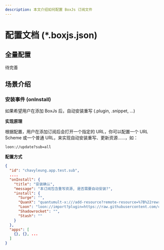 ```yaml
---
description: 本文介绍如何配置 BoxJs 订阅文件
---
```


# 配置文档 (\*.boxjs.json)

## &#x20;​全量配置

待完善

## 场景介绍 <a href="#scenes" id="scenes"></a>

### 安装事件 (onInstall) <a href="#scenes-oninstall" id="scenes-oninstall"></a>

如果希望用户在添加 BoxJs 后，自动安装重写 (.plugin, .snippet, ...)

**实现原理**

根据配置，用户在添加订阅后会打开一个指定的 URL，你可以配置一个 URL Scheme 或一个普通 URL，来实现自动安装重写、更新资源……，如：

```
loon://update?sub=all
```

**配置方式**

```json
{
  "id": "chavyleung.app.test.sub",
  ....
  "onInstall": {
    "title": "安装确认",
    "message": "本订阅包含重写资源, 是否需要自动安装?",
    "install": {
      "Surge": "",
      "QuanX": "quantumult-x:///add-resource?remote-resource=%7B%22rewrite_remote%22%3A%5B%22https%3A%2F%2Fgithub.com%2Fchavyleung%2Fscripts%2Fraw%2Fmaster%2Fbox%2Frewrite%2Fboxjs.rewrite.quanx.conf%2Ctag%3Dboxjs%22%5D%7D",
      "Loon": "loon://import?plugin=https://raw.githubusercontent.com/chavyleung/scripts/master/box/rewrite/boxjs.rewrite.loon.plugin",
      "Shadowrocket": "",
      "Stash": ""
    }
  },
  "apps": [
    {}, {}, ...
  ]
}

```
